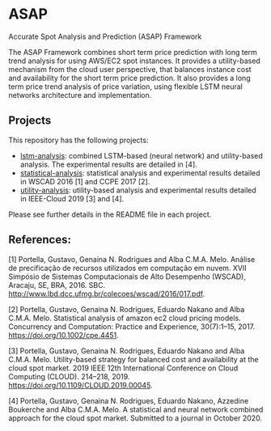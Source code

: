 # ASAP
Accurate Spot Analysis and Prediction (ASAP) Framework

The ASAP Framework combines short term price prediction with long term trend analysis for using AWS/EC2 spot instances. It provides a utility-based mechanism from the cloud user perspective, that balances instance cost and availability for the short term price prediction. It also provides a long term price trend analysis of price variation, using flexible LSTM neural networks architecture and implementation.

## Projects

This repository has the following projects:

* [lstm-analysis](https://github.com/gjportella/asap/tree/main/lstm-analysis): combined LSTM-based (neural network) and utility-based analysis. The experimental results are detailed in [4].
* [statistical-analysis](https://github.com/gjportella/asap/tree/main/statistical-analysis): statistical analysis and experimental results detailed in WSCAD 2016 [1] and CCPE 2017 [2].
* [utility-analysis](https://github.com/gjportella/asap/tree/main/utility-analysis): utility-based analysis and experimental results detailed in IEEE-Cloud 2019 [3] and [4].

Please see further details in the README file in each project.

## References:

\[1\] Portella, Gustavo, Genaina N. Rodrigues and Alba C.M.A. Melo. Análise de precificação de recursos utilizados em computação em nuvem. XVII Simpósio de Sistemas Computacionais de Alto Desempenho (WSCAD), Aracaju, SE, BRA, 2016. SBC. http://www.lbd.dcc.ufmg.br/colecoes/wscad/2016/017.pdf.

\[2\] Portella, Gustavo, Genaina N. Rodrigues, Eduardo Nakano and Alba C.M.A. Melo. Statistical analysis of amazon ec2 cloud pricing models. Concurrency and Computation: Practice and Experience, 30(7):1–15, 2017. https://doi.org/10.1002/cpe.4451.

\[3\] Portella, Gustavo, Genaina N. Rodrigues, Eduardo Nakano and Alba C.M.A. Melo. Utility-based strategy for balanced cost and availability at the cloud spot market. 2019 IEEE 12th International Conference on Cloud Computing (CLOUD). 214–218, 2019. https://doi.org/10.1109/CLOUD.2019.00045.

\[4\] Portella, Gustavo, Genaina N. Rodrigues, Eduardo Nakano, Azzedine Boukerche and Alba C.M.A. Melo. A statistical and neural network combined approach for the
cloud spot market. Submitted to a journal in October 2020.
